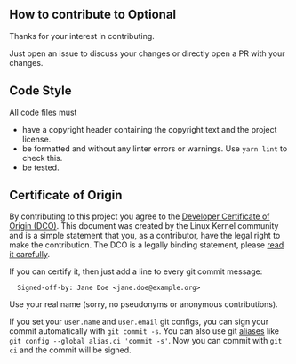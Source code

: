 <!--
SPDX-FileCopyrightText: 2020 Tilman Vatteroth

SPDX-License-Identifier: CC-BY-SA-4.0
-->

## How to contribute to Optional

Thanks for your interest in contributing.

Just open an issue to discuss your changes or directly open a PR with your changes.

## Code Style
All code files must
- have a copyright header containing the copyright text and the project license.
- be formatted and without any linter errors or warnings. Use `yarn lint` to check this.
- be tested.

## Certificate of Origin

By contributing to this project you agree to the [Developer Certificate of
Origin (DCO)](developer-certificate-of-origin.txt). This document was created by the Linux Kernel community and is a
simple statement that you, as a contributor, have the legal right to make the
contribution.
The DCO is a legally binding statement, please [read it carefully](developer-certificate-of-origin.txt).

If you can certify it, then just add a line to every git commit message:

```
  Signed-off-by: Jane Doe <jane.doe@example.org>
```

Use your real name (sorry, no pseudonyms or anonymous contributions).

If you set your `user.name` and `user.email` git configs, you can sign your commit automatically with `git commit -s`.
You can also use git [aliases](https://git-scm.com/book/tr/v2/Git-Basics-Git-Aliases) like `git config --global alias.ci 'commit -s'`.
Now you can commit with `git ci` and the commit will be signed.
